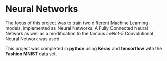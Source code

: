 # Neural Networks

The focus of this project was to train two different Machine Learning models, implemented as Neural Networks.
A Fully Connected Neural Network as well as a modification to the famous _LeNet-5_ Convolutional Neural Network was used.

This project was completed in **python** using **Keras** and **tensorflow** with the **Fashion MNIST** data set.
